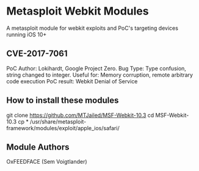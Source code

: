 # Metasploit Webkit Modules
A metasploit module for webkit exploits and PoC's targeting devices running iOS 10+

## CVE-2017-7061
PoC Author: Lokihardt, Google Project Zero.
Bug Type: Type confusion, string changed to integer.
Useful for: Memory corruption, remote arbitrary code execution
PoC result: Webkit Denial of Service

## How to install these modules
git clone https://github.com/MTJailed/MSF-Webkit-10.3
cd MSF-Webkit-10.3
cp * /usr/share/metasploit-framework/modules/exploit/apple_ios/safari/

## Module Authors
OxFEEDFACE (Sem Voigtlander)
